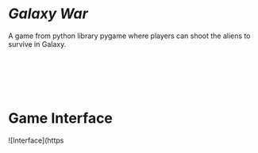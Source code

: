 # ***Galaxy War*** 

A game from python library pygame where players can shoot the aliens to survive in Galaxy.
<br> <br> <br> <br> <br> <br>
# Game Interface
![Interface](https
